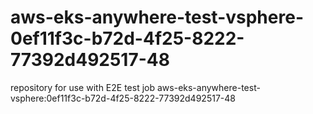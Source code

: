 # aws-eks-anywhere-test-vsphere-0ef11f3c-b72d-4f25-8222-77392d492517-48
repository for use with E2E test job aws-eks-anywhere-test-vsphere:0ef11f3c-b72d-4f25-8222-77392d492517-48
